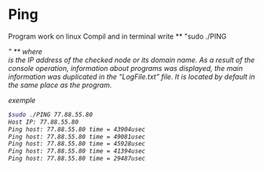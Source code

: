 # Ping
Program work on linux 
Compil and in terminal write 
** "sudo ./PING <address>" **
where <address> is the IP address of the checked node or its domain name. As a result of the console operation, information about programs was displayed, the main information was duplicated in the “LogFile.txt” file. It is located by default in the same place as the program.

exemple

```bash
$sudo ./PING 77.88.55.80
Host IP: 77.88.55.80
Ping host: 77.88.55.80 time = 43904usec
Ping host: 77.88.55.80 time = 49081usec
Ping host: 77.88.55.80 time = 45928usec
Ping host: 77.88.55.80 time = 41394usec
Ping host: 77.88.55.80 time = 29487usec
```
